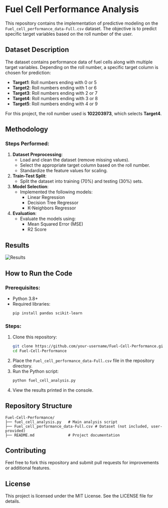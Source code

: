 # Fuel Cell Performance Analysis

This repository contains the implementation of predictive modeling on the `Fuel_cell_performance_data-Full.csv` dataset. The objective is to predict specific target variables based on the roll number of the user.

## Dataset Description
The dataset contains performance data of fuel cells along with multiple target variables. Depending on the roll number, a specific target column is chosen for prediction:

- **Target1**: Roll numbers ending with 0 or 5
- **Target2**: Roll numbers ending with 1 or 6
- **Target3**: Roll numbers ending with 2 or 7
- **Target4**: Roll numbers ending with 3 or 8
- **Target5**: Roll numbers ending with 4 or 9

For this project, the roll number used is **102203973**, which selects **Target4**.

## Methodology

### Steps Performed:
1. **Dataset Preprocessing**:
   - Load and clean the dataset (remove missing values).
   - Select the appropriate target column based on the roll number.
   - Standardize the feature values for scaling.
2. **Train-Test Split**:
   - Split the dataset into training (70%) and testing (30%) sets.
3. **Model Selection**:
   - Implemented the following models:
     - Linear Regression
     - Decision Tree Regressor
     - K-Neighbors Regressor
4. **Evaluation**:
   - Evaluate the models using:
     - Mean Squared Error (MSE)
     - R2 Score

## Results
![Results](model%20results/results_model.png)


## How to Run the Code

### Prerequisites:
- Python 3.8+
- Required libraries:
  ```bash
  pip install pandas scikit-learn
  ```

### Steps:
1. Clone this repository:
   ```bash
   git clone https://github.com/your-username/Fuel-Cell-Performance.git
   cd Fuel-Cell-Performance
   ```
2. Place the `Fuel_cell_performance_data-Full.csv` file in the repository directory.
3. Run the Python script:
   ```bash
   python fuel_cell_analysis.py
   ```
4. View the results printed in the console.

## Repository Structure
```
Fuel-Cell-Performance/
├── fuel_cell_analysis.py   # Main analysis script
├── Fuel_cell_performance_data-Full.csv # Dataset (not included, user-provided)
├── README.md               # Project documentation
```

## Contributing
Feel free to fork this repository and submit pull requests for improvements or additional features.

## License
This project is licensed under the MIT License. See the LICENSE file for details.
